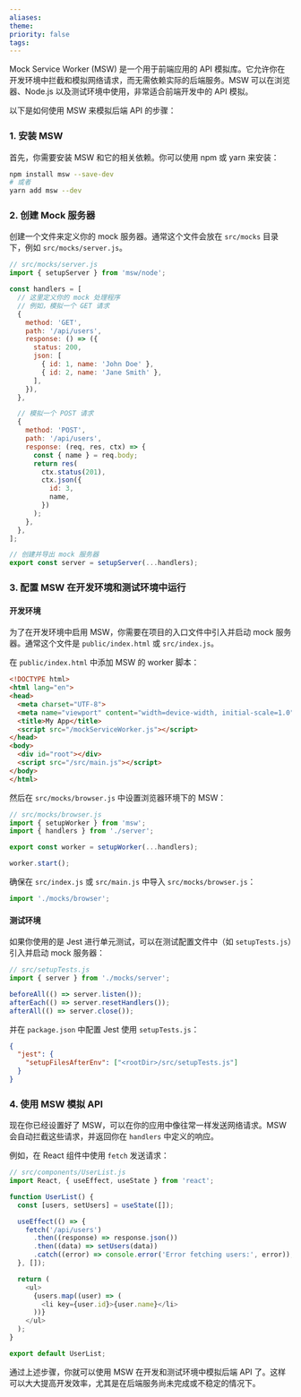```yaml
---
aliases: 
theme: 
priority: false
tags:
---
```

Mock Service Worker (MSW) 是一个用于前端应用的 API 模拟库。它允许你在开发环境中拦截和模拟网络请求，而无需依赖实际的后端服务。MSW 可以在浏览器、Node.js 以及测试环境中使用，非常适合前端开发中的 API 模拟。

以下是如何使用 MSW 来模拟后端 API 的步骤：

### 1. 安装 MSW

首先，你需要安装 MSW 和它的相关依赖。你可以使用 npm 或 yarn 来安装：

```bash
npm install msw --save-dev
# 或者
yarn add msw --dev
```

### 2. 创建 Mock 服务器

创建一个文件来定义你的 mock 服务器。通常这个文件会放在 `src/mocks` 目录下，例如 `src/mocks/server.js`。

```javascript
// src/mocks/server.js
import { setupServer } from 'msw/node';

const handlers = [
  // 这里定义你的 mock 处理程序
  // 例如，模拟一个 GET 请求
  {
    method: 'GET',
    path: '/api/users',
    response: () => ({
      status: 200,
      json: [
        { id: 1, name: 'John Doe' },
        { id: 2, name: 'Jane Smith' },
      ],
    }),
  },

  // 模拟一个 POST 请求
  {
    method: 'POST',
    path: '/api/users',
    response: (req, res, ctx) => {
      const { name } = req.body;
      return res(
        ctx.status(201),
        ctx.json({
          id: 3,
          name,
        })
      );
    },
  },
];

// 创建并导出 mock 服务器
export const server = setupServer(...handlers);
```

### 3. 配置 MSW 在开发环境和测试环境中运行

#### 开发环境

为了在开发环境中启用 MSW，你需要在项目的入口文件中引入并启动 mock 服务器。通常这个文件是 `public/index.html` 或 `src/index.js`。

在 `public/index.html` 中添加 MSW 的 worker 脚本：

```html
<!DOCTYPE html>
<html lang="en">
<head>
  <meta charset="UTF-8">
  <meta name="viewport" content="width=device-width, initial-scale=1.0">
  <title>My App</title>
  <script src="/mockServiceWorker.js"></script>
</head>
<body>
  <div id="root"></div>
  <script src="/src/main.js"></script>
</body>
</html>
```

然后在 `src/mocks/browser.js` 中设置浏览器环境下的 MSW：

```javascript
// src/mocks/browser.js
import { setupWorker } from 'msw';
import { handlers } from './server';

export const worker = setupWorker(...handlers);

worker.start();
```

确保在 `src/index.js` 或 `src/main.js` 中导入 `src/mocks/browser.js`：

```javascript
import './mocks/browser';
```

#### 测试环境

如果你使用的是 Jest 进行单元测试，可以在测试配置文件中（如 `setupTests.js`）引入并启动 mock 服务器：

```javascript
// src/setupTests.js
import { server } from './mocks/server';

beforeAll(() => server.listen());
afterEach(() => server.resetHandlers());
afterAll(() => server.close());
```

并在 `package.json` 中配置 Jest 使用 `setupTests.js`：

```json
{
  "jest": {
    "setupFilesAfterEnv": ["<rootDir>/src/setupTests.js"]
  }
}
```

### 4. 使用 MSW 模拟 API

现在你已经设置好了 MSW，可以在你的应用中像往常一样发送网络请求。MSW 会自动拦截这些请求，并返回你在 `handlers` 中定义的响应。

例如，在 React 组件中使用 `fetch` 发送请求：

```javascript
// src/components/UserList.js
import React, { useEffect, useState } from 'react';

function UserList() {
  const [users, setUsers] = useState([]);

  useEffect(() => {
    fetch('/api/users')
      .then((response) => response.json())
      .then((data) => setUsers(data))
      .catch((error) => console.error('Error fetching users:', error));
  }, []);

  return (
    <ul>
      {users.map((user) => (
        <li key={user.id}>{user.name}</li>
      ))}
    </ul>
  );
}

export default UserList;
```

通过上述步骤，你就可以使用 MSW 在开发和测试环境中模拟后端 API 了。这样可以大大提高开发效率，尤其是在后端服务尚未完成或不稳定的情况下。